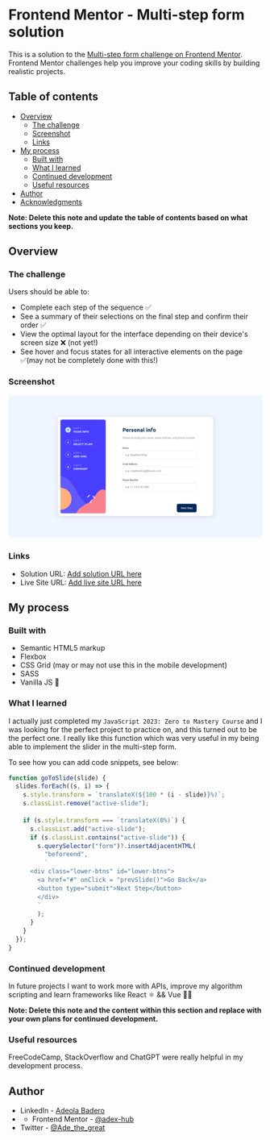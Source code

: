 # Frontend Mentor - Multi-step form solution

This is a solution to the [Multi-step form challenge on Frontend Mentor](https://www.frontendmentor.io/challenges/multistep-form-YVAnSdqQBJ). Frontend Mentor challenges help you improve your coding skills by building realistic projects. 

## Table of contents

- [Overview](#overview)
  - [The challenge](#the-challenge)
  - [Screenshot](#screenshot)
  - [Links](#links)
- [My process](#my-process)
  - [Built with](#built-with)
  - [What I learned](#what-i-learned)
  - [Continued development](#continued-development)
  - [Useful resources](#useful-resources)
- [Author](#author)
- [Acknowledgments](#acknowledgments)

**Note: Delete this note and update the table of contents based on what sections you keep.**

## Overview

### The challenge

Users should be able to:

- Complete each step of the sequence ✅
- See a summary of their selections on the final step and confirm their order ✅
- View the optimal layout for the interface depending on their device's screen size ❌ (not yet!)
- See hover and focus states for all interactive elements on the page ✅(may not be completely done with this!)

### Screenshot

![](./screenshot.png)

### Links

- Solution URL: [Add solution URL here](https://your-solution-url.com)
- Live Site URL: [Add live site URL here](https://your-live-site-url.com)

## My process

### Built with

- Semantic HTML5 markup
- Flexbox
- CSS Grid (may or may not use this in the mobile development)
- SASS
- Vanilla JS 🍦

### What I learned

I actually just completed my `JavaScript 2023: Zero to Mastery Course` and I was looking for the perfect project to practice on, and this turned out to be the perfect one. I really like this function which was very useful in my being able to implement the slider in the multi-step form.

To see how you can add code snippets, see below:

```js
function goToSlide(slide) {
  slides.forEach((s, i) => {
    s.style.transform = `translateX(${100 * (i - slide)}%)`;
    s.classList.remove("active-slide");

    if (s.style.transform === `translateX(0%)`) {
      s.classList.add("active-slide");
      if (s.classList.contains("active-slide")) {
        s.querySelector("form")?.insertAdjacentHTML(
          "beforeend",
          `
      <div class="lower-btns" id="lower-btns">
        <a href="#" onClick = "prevSlide()">Go Back</a>
        <button type="submit">Next Step</button>
        </div>
        `
        );
      }
    }
  });
}

```

### Continued development

In future projects I want to work more with APIs, improve my algorithm scripting and learn frameworks like React ⚛️ && Vue ✌🏿

**Note: Delete this note and the content within this section and replace with your own plans for continued development.**

### Useful resources

FreeCodeCamp, StackOverflow and ChatGPT were really helpful in my development process.

## Author

- LinkedIn - [Adeola Badero](https://www.linkedin.com/in/adeola-badero-012a611b4/)
- - Frontend Mentor - [@adex-hub](https://www.frontendmentor.io/profile/adex-hub)
- Twitter - [@Ade_the_great](https://www.twitter.com/Ade_the_great)
